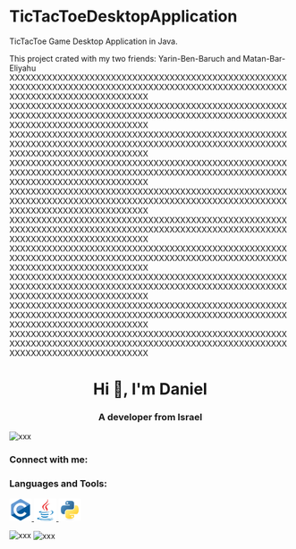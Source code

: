 # TicTacToeDesktopApplication
TicTacToe Game Desktop Application in Java.

This project crated with my two friends:
Yarin-Ben-Baruch and Matan-Bar-Eliyahu
XXXXXXXXXXXXXXXXXXXXXXXXXXXXXXXXXXXXXXXXXXXXXXXXXXXXXXXXXXXXXXXXXXXXXXXXXXXXXXXXXXXXXXXXXXXXXXXXXXXXXXXXXXXXXXXXXXXXXXXXXXXXXXXXXX
XXXXXXXXXXXXXXXXXXXXXXXXXXXXXXXXXXXXXXXXXXXXXXXXXXXXXXXXXXXXXXXXXXXXXXXXXXXXXXXXXXXXXXXXXXXXXXXXXXXXXXXXXXXXXXXXXXXXXXXXXXXXXXXXXX
XXXXXXXXXXXXXXXXXXXXXXXXXXXXXXXXXXXXXXXXXXXXXXXXXXXXXXXXXXXXXXXXXXXXXXXXXXXXXXXXXXXXXXXXXXXXXXXXXXXXXXXXXXXXXXXXXXXXXXXXXXXXXXXXXX
XXXXXXXXXXXXXXXXXXXXXXXXXXXXXXXXXXXXXXXXXXXXXXXXXXXXXXXXXXXXXXXXXXXXXXXXXXXXXXXXXXXXXXXXXXXXXXXXXXXXXXXXXXXXXXXXXXXXXXXXXXXXXXXXXX
XXXXXXXXXXXXXXXXXXXXXXXXXXXXXXXXXXXXXXXXXXXXXXXXXXXXXXXXXXXXXXXXXXXXXXXXXXXXXXXXXXXXXXXXXXXXXXXXXXXXXXXXXXXXXXXXXXXXXXXXXXXXXXXXXX
XXXXXXXXXXXXXXXXXXXXXXXXXXXXXXXXXXXXXXXXXXXXXXXXXXXXXXXXXXXXXXXXXXXXXXXXXXXXXXXXXXXXXXXXXXXXXXXXXXXXXXXXXXXXXXXXXXXXXXXXXXXXXXXXXX
XXXXXXXXXXXXXXXXXXXXXXXXXXXXXXXXXXXXXXXXXXXXXXXXXXXXXXXXXXXXXXXXXXXXXXXXXXXXXXXXXXXXXXXXXXXXXXXXXXXXXXXXXXXXXXXXXXXXXXXXXXXXXXXXXX
XXXXXXXXXXXXXXXXXXXXXXXXXXXXXXXXXXXXXXXXXXXXXXXXXXXXXXXXXXXXXXXXXXXXXXXXXXXXXXXXXXXXXXXXXXXXXXXXXXXXXXXXXXXXXXXXXXXXXXXXXXXXXXXXXX
XXXXXXXXXXXXXXXXXXXXXXXXXXXXXXXXXXXXXXXXXXXXXXXXXXXXXXXXXXXXXXXXXXXXXXXXXXXXXXXXXXXXXXXXXXXXXXXXXXXXXXXXXXXXXXXXXXXXXXXXXXXXXXXXXX
XXXXXXXXXXXXXXXXXXXXXXXXXXXXXXXXXXXXXXXXXXXXXXXXXXXXXXXXXXXXXXXXXXXXXXXXXXXXXXXXXXXXXXXXXXXXXXXXXXXXXXXXXXXXXXXXXXXXXXXXXXXXXXXXXX


<h1 align="center">Hi 👋, I'm Daniel</h1>
<h3 align="center">A developer from Israel</h3>

<p align="left"> <img src="https://komarev.com/ghpvc/?username=xxx&label=Profile%20views&color=0e75b6&style=flat" alt="xxx" /> </p>

<h3 align="left">Connect with me:</h3>
<p align="left">
</p>

<h3 align="left">Languages and Tools:</h3>
<p align="left"> <a href="https://www.cprogramming.com/" target="_blank" rel="noreferrer"> <img src="https://raw.githubusercontent.com/devicons/devicon/master/icons/c/c-original.svg" alt="c" width="40" height="40"/> </a> <a href="https://www.java.com" target="_blank" rel="noreferrer"> <img src="https://raw.githubusercontent.com/devicons/devicon/master/icons/java/java-original.svg" alt="java" width="40" height="40"/> </a> <a href="https://www.python.org" target="_blank" rel="noreferrer"> <img src="https://raw.githubusercontent.com/devicons/devicon/master/icons/python/python-original.svg" alt="python" width="40" height="40"/> </a> </p>

<p><img align="left" src="https://github-readme-stats.vercel.app/api/top-langs?username=xxx&show_icons=true&locale=en&layout=compact" alt="xxx" /></p>

<p>&nbsp;<img align="center" src="https://github-readme-stats.vercel.app/api?username=xxx&show_icons=true&locale=en" alt="xxx" /></p>
